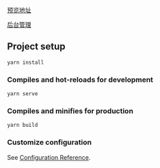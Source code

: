 [预览地址](http://159.75.19.17/#/home)

[后台管理](https://github.com/qxnldh/Vue3_Admin)

## Project setup
```
yarn install
```

### Compiles and hot-reloads for development
```
yarn serve
```

### Compiles and minifies for production
```
yarn build
```

### Customize configuration
See [Configuration Reference](https://cli.vuejs.org/config/).
